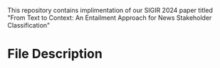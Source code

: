 This repository contains implimentation of our SIGIR 2024 paper titled "From Text to Context: An Entailment Approach for News Stakeholder Classification"
# File Description
